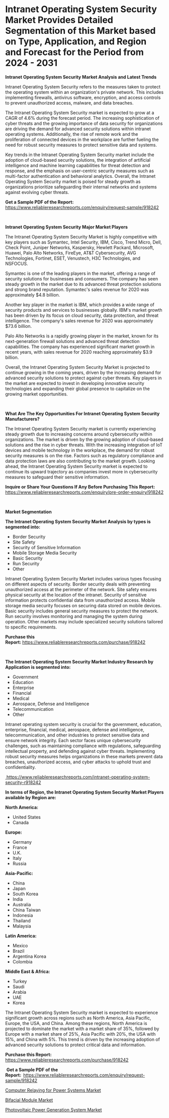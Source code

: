 <p><h1>Intranet Operating System Security Market Provides Detailed Segmentation of this Market based on Type, Application, and Region and Forecast for the Period from 2024 - 2031</h1></p><p><strong>Intranet Operating System Security Market Analysis and Latest Trends</strong></p>
<p><p>Intranet Operating System Security refers to the measures taken to protect the operating system within an organization's private network. This includes implementing firewalls, antivirus software, encryption, and access controls to prevent unauthorized access, malware, and data breaches.</p><p>The Intranet Operating System Security market is expected to grow at a CAGR of 4.6% during the forecast period. The increasing sophistication of cyber threats and the growing importance of data security for organizations are driving the demand for advanced security solutions within intranet operating systems. Additionally, the rise of remote work and the proliferation of connected devices in the workplace are further fueling the need for robust security measures to protect sensitive data and systems.</p><p>Key trends in the Intranet Operating System Security market include the adoption of cloud-based security solutions, the integration of artificial intelligence and machine learning capabilities for threat detection and response, and the emphasis on user-centric security measures such as multi-factor authentication and behavioral analytics. Overall, the Intranet Operating System Security market is poised for steady growth as organizations prioritize safeguarding their internal networks and systems against evolving cyber threats.</p></p>
<p><strong>Get a Sample PDF of the Report:&nbsp;</strong> <a href="https://www.reliableresearchreports.com/enquiry/request-sample/918242">https://www.reliableresearchreports.com/enquiry/request-sample/918242</a></p>
<p>&nbsp;</p>
<p><strong>Intranet Operating System Security Major Market Players</strong></p>
<p><p>The Intranet Operating System Security Market is highly competitive with key players such as Symantec, Intel Security, IBM, Cisco, Trend Micro, Dell, Check Point, Juniper Networks, Kaspersky, Hewlett Packard, Microsoft, Huawei, Palo Alto Networks, FireEye, AT&T Cybersecurity, AVG Technologies, Fortinet, ESET, Venustech, H3C Technologies, and NSFOCUS.</p><p>Symantec is one of the leading players in the market, offering a range of security solutions for businesses and consumers. The company has seen steady growth in the market due to its advanced threat protection solutions and strong brand reputation. Symantec's sales revenue for 2020 was approximately $4.8 billion.</p><p>Another key player in the market is IBM, which provides a wide range of security products and services to businesses globally. IBM's market growth has been driven by its focus on cloud security, data protection, and threat intelligence. The company's sales revenue for 2020 was approximately $73.6 billion.</p><p>Palo Alto Networks is a rapidly growing player in the market, known for its next-generation firewall solutions and advanced threat detection capabilities. The company has experienced significant market growth in recent years, with sales revenue for 2020 reaching approximately $3.9 billion.</p><p>Overall, the Intranet Operating System Security Market is projected to continue growing in the coming years, driven by the increasing demand for advanced security solutions to protect against cyber threats. Key players in the market are expected to invest in developing innovative security technologies and expanding their global presence to capitalize on the growing market opportunities.</p></p>
<p>&nbsp;</p>
<p><strong>What Are The Key Opportunities For Intranet Operating System Security Manufacturers?</strong></p>
<p><p>The Intranet Operating System Security market is currently experiencing steady growth due to increasing concerns around cybersecurity within organizations. The market is driven by the growing adoption of cloud-based solutions and the rise in cyber threats. With the increasing integration of IoT devices and mobile technology in the workplace, the demand for robust security measures is on the rise. Factors such as regulatory compliance and data protection laws are also contributing to the market growth. Looking ahead, the Intranet Operating System Security market is expected to continue its upward trajectory as companies invest more in cybersecurity measures to safeguard their sensitive information.</p></p>
<p><strong>Inquire or Share Your Questions If Any Before Purchasing This Report:</strong> <a href="https://www.reliableresearchreports.com/enquiry/pre-order-enquiry/918242">https://www.reliableresearchreports.com/enquiry/pre-order-enquiry/918242</a></p>
<p>&nbsp;</p>
<p><strong>Market Segmentation</strong></p>
<p><strong>The Intranet Operating System Security Market Analysis by types is segmented into:</strong></p>
<p><ul><li>Border Security</li><li>Site Safety</li><li>Security of Sensitive Information</li><li>Mobile Storage Media Security</li><li>Basic Security</li><li>Run Security</li><li>Other</li></ul></p>
<p><p>Intranet Operating System Security Market includes various types focusing on different aspects of security. Border security deals with preventing unauthorized access at the perimeter of the network. Site safety ensures physical security at the location of the intranet. Security of sensitive information protects confidential data from unauthorized access. Mobile storage media security focuses on securing data stored on mobile devices. Basic security includes general security measures to protect the network. Run security involves monitoring and managing the system during operation. Other markets may include specialized security solutions tailored to specific requirements.</p></p>
<p><strong>Purchase this Report:&nbsp;</strong><a href="https://www.reliableresearchreports.com/purchase/918242">https://www.reliableresearchreports.com/purchase/918242</a></p>
<p>&nbsp;</p>
<p><strong>The Intranet Operating System Security Market Industry Research by Application is segmented into:</strong></p>
<p><ul><li>Government</li><li>Education</li><li>Enterprise</li><li>Financial</li><li>Medical</li><li>Aerospace, Defense and Intelligence</li><li>Telecommunication</li><li>Other</li></ul></p>
<p><p>Intranet operating system security is crucial for the government, education, enterprise, financial, medical, aerospace, defense and intelligence, telecommunication, and other industries to protect sensitive data and ensure network integrity. Each sector faces unique cybersecurity challenges, such as maintaining compliance with regulations, safeguarding intellectual property, and defending against cyber threats. Implementing robust security measures helps organizations in these markets prevent data breaches, unauthorized access, and cyber attacks to uphold trust and confidentiality.</p></p>
<p><a href="https://www.reliableresearchreports.com/intranet-operating-system-security-r918242">&nbsp;https://www.reliableresearchreports.com/intranet-operating-system-security-r918242</a></p>
<p><strong>In terms of Region, the Intranet Operating System Security Market Players available by Region are:</strong></p>
<p>
    <p> <strong> North America: </strong>
        <ul>
            <li>United States</li>
            <li>Canada</li>
        </ul>
        </p> 
    <p> <strong> Europe: </strong>
        <ul>
            <li>Germany</li>
            <li>France</li>
            <li>U.K.</li>
            <li>Italy</li>
            <li>Russia</li>
        </ul>
        </p> 
    <p> <strong> Asia-Pacific: </strong>
        <ul>
            <li>China</li>
            <li>Japan</li>
            <li>South Korea</li>
            <li>India</li>
            <li>Australia</li>
            <li>China Taiwan</li>
            <li>Indonesia</li>
            <li>Thailand</li>
            <li>Malaysia</li>
        </ul>
        </p> 
    <p> <strong> Latin America: </strong>
        <ul>
            <li>Mexico</li>
            <li>Brazil</li>
            <li>Argentina Korea</li>
            <li>Colombia</li>
        </ul>
        </p> 
    <p> <strong> Middle East & Africa: </strong>
        <ul>
            <li>Turkey</li>
            <li>Saudi</li>
            <li>Arabia</li>
            <li>UAE</li>
            <li>Korea</li>
        </ul>
    </p>
    </p>
<p><p>The Intranet Operating System Security market is expected to experience significant growth across regions such as North America, Asia Pacific, Europe, the USA, and China. Among these regions, North America is projected to dominate the market with a market share of 35%, followed by Europe with a market share of 25%, Asia Pacific with 20%, the USA with 15%, and China with 5%. This trend is driven by the increasing adoption of advanced security solutions to protect critical data and information.</p></p>
<p><strong>Purchase this Report: </strong><a href="https://www.reliableresearchreports.com/purchase/918242">https://www.reliableresearchreports.com/purchase/918242</a></p>
<p>&nbsp;<strong>Get a Sample PDF of the Report:&nbsp;&nbsp;</strong><a href="https://www.reliableresearchreports.com/enquiry/request-sample/918242">https://www.reliableresearchreports.com/enquiry/request-sample/918242</a></p>
<p><strong></strong></p>
<p><p><a href="https://www.linkedin.com/pulse/computer-relaying-power-systems-market-key-successful-business-vsi5f">Computer Relaying for Power Systems Market</a></p><p><a href="https://www.linkedin.com/pulse/bifacial-modulenbspmarket-focuses-market-share-size-projected-39ttc">Bifacial Module Market</a></p><p><a href="https://www.linkedin.com/pulse/photovoltaic-power-generation-system-market-size-cagr-trends-alyxf">Photovoltaic Power Generation System Market</a></p></p>